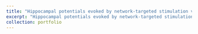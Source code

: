 ```yaml
---
title: "Hippocampal potentials evoked by network-targeted stimulation vary by theta phase. (2021, International Brain Stimulation Conference)"
excerpt: "Hippocampal potentials evoked by network-targeted stimulation vary by theta phase. (2021, International Brain Stimulation Conference)<br/><button type='button' class='collapsible'>Show poster</button><div class='content'><img src='/images/icbs2021.bmp'></div>"
collection: portfolio
---
```

